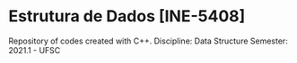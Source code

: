# Estrutura de Dados [INE-5408]
Repository of codes created with C++.
Discipline: Data Structure
Semester: 2021.1 - UFSC

